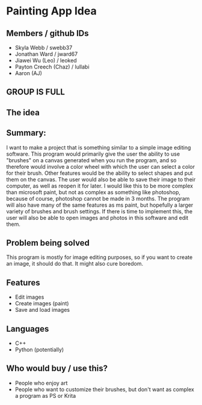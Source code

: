 # Painting App Idea

## Members / github IDs
* Skyla Webb / swebb37
* Jonathan Ward / jward67
* Jiawei Wu (Leo) / leoked
* Payton Creech (Chaz) / lullabi
* Aaron (AJ)

## GROUP IS FULL

## The idea

## Summary: 
I want to make a project that is something similar to a simple image editing software. This program would primarily give the user the ability to use "brushes" on a canvas generated when you run the program, and so therefore would involve a color wheel with which the user can select a color for their brush. Other features would be the ability to select shapes and put them on the canvas. The user would also be able to save their image to their computer, as well as reopen it for later. I would like this to be more complex than microsoft paint, but not as complex as something like photoshop, because of course, photoshop cannot be made in 3 months. The program will also have many of the same features as ms paint, but hopefully a larger variety of brushes and brush settings. If there is time to implement this, the user will also be able to open images and photos in this software and edit them.

## Problem being solved
This program is mostly for image editing purposes, so if you want to create an image, it should do that. It might also cure boredom.

## Features
* Edit images
* Create images (paint)
* Save and load images

## Languages
* C++
* Python (potentially)

## Who would buy / use this?
* People who enjoy art
* People who want to customize their brushes, but don't want as complex a program as PS or Krita
